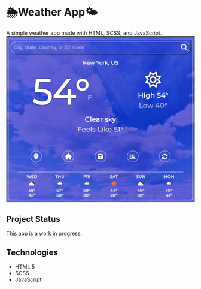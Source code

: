 # 🌦️Weather App🌤️
A simple weather app made with HTML, SCSS, and JavaScript.
![full app image](dist/img/app-wide.jpg) 


## Project Status
This app is a work in progress. 


## Technologies
- HTML 5
- SCSS
- JavaScript  



